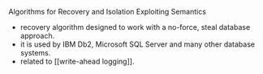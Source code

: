 Algorithms for Recovery and Isolation Exploiting Semantics
- recovery algorithm designed to work with a no-force, steal database approach.
- it is used by IBM Db2, Microsoft SQL Server and many other database systems.
- related to [[write-ahead logging]].